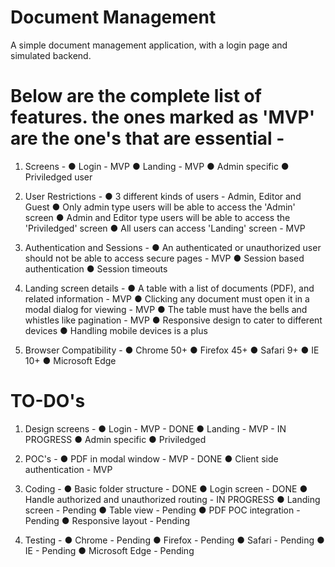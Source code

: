 # Document Management

A simple document management application, with a login page and simulated backend.

# Below are the complete list of features. the ones marked as 'MVP' are the one's that are essential -

1. Screens - 
● Login - MVP
● Landing - MVP
● Admin specific
● Priviledged user


2. User Restrictions - 
● 3 different kinds of users - Admin, Editor and Guest
● Only admin type users will be able to access the 'Admin' screen
● Admin and Editor type users will be able to access the 'Priviledged' screen
● All users can access 'Landing' screen - MVP


3. Authentication and Sessions - 
● An authenticated or unauthorized user should not be able to access secure pages - MVP
● Session based authentication
● Session timeouts


4. Landing screen details - 
● A table with a list of documents (PDF), and related information - MVP
● Clicking any document must open it in a modal dialog for viewing - MVP
● The table must have the bells and whistles like pagination - MVP
● Responsive design to cater to different devices
● Handling mobile devices is a plus


5. Browser Compatibility - 
● Chrome 50+
● Firefox 45+
● Safari 9+
● IE 10+
● Microsoft Edge



# TO-DO's 

1. Design screens -
● Login - MVP - DONE
● Landing - MVP - IN PROGRESS
● Admin specific
● Priviledged


2. POC's - 
● PDF in modal window - MVP - DONE
● Client side authentication - MVP


3. Coding - 
● Basic folder structure - DONE
● Login screen - DONE
● Handle authorized and unauthorized routing - IN PROGRESS
● Landing screen - Pending
● Table view - Pending
● PDF POC integration - Pending
● Responsive layout - Pending


4. Testing - 
● Chrome - Pending
● Firefox - Pending
● Safari - Pending
● IE - Pending
● Microsoft Edge - Pending